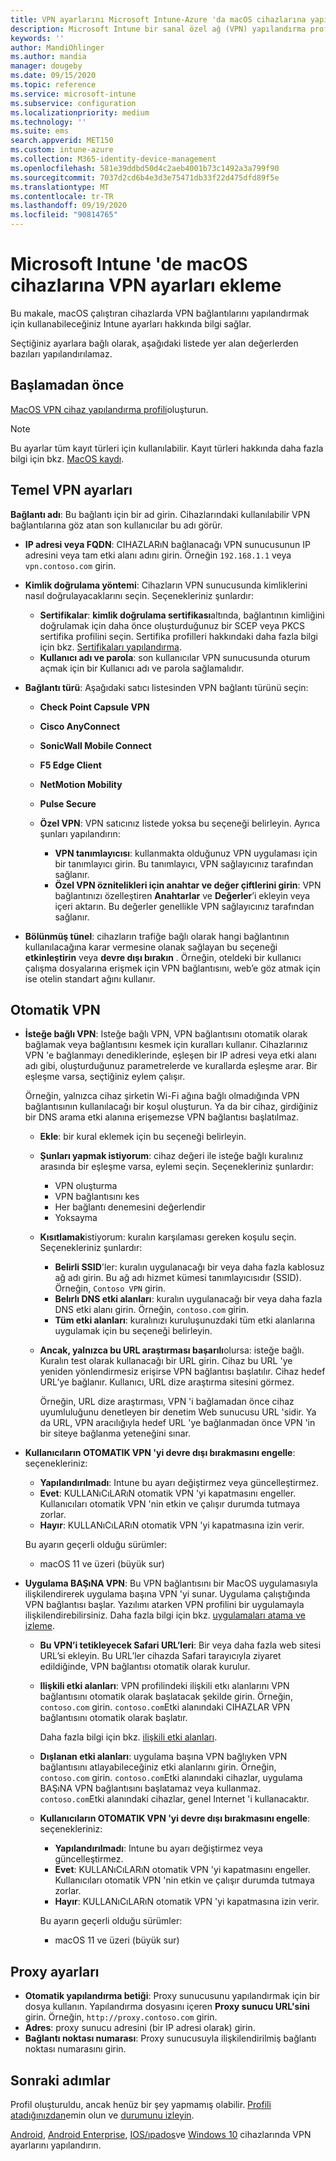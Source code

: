 ```yaml
---
title: VPN ayarlarını Microsoft Intune-Azure 'da macOS cihazlarına yapılandırma | Microsoft Docs
description: Microsoft Intune bir sanal özel ağ (VPN) yapılandırma profili ekleyin veya oluşturun. MacOS çalıştıran cihazlarda bağlantı ayrıntılarını, bölünmüş tüneli, özel VPN ayarlarını tanımlayıcı, anahtar ve değer çiftleri, bir yapılandırma betiği, IP veya FQDN adresi ve TCP bağlantı noktası ile birlikte Microsoft Intune ekleyin.
keywords: ''
author: MandiOhlinger
ms.author: mandia
manager: dougeby
ms.date: 09/15/2020
ms.topic: reference
ms.service: microsoft-intune
ms.subservice: configuration
ms.localizationpriority: medium
ms.technology: ''
ms.suite: ems
search.appverid: MET150
ms.custom: intune-azure
ms.collection: M365-identity-device-management
ms.openlocfilehash: 581e39ddbd50d4c2aeb4001b73c1492a3a799f90
ms.sourcegitcommit: 7037d2cd6b4e3d3e75471db33f22d475dfd89f5e
ms.translationtype: MT
ms.contentlocale: tr-TR
ms.lasthandoff: 09/19/2020
ms.locfileid: "90814765"
---
```

# <a name="add-vpn-settings-on-macos-devices-in-microsoft-intune"></a>Microsoft Intune 'de macOS cihazlarına VPN ayarları ekleme

Bu makale, macOS çalıştıran cihazlarda VPN bağlantılarını yapılandırmak için kullanabileceğiniz Intune ayarları hakkında bilgi sağlar.

Seçtiğiniz ayarlara bağlı olarak, aşağıdaki listede yer alan değerlerden bazıları yapılandırılamaz.

## <a name="before-you-begin"></a>Başlamadan önce

[MacOS VPN cihaz yapılandırma profili](vpn-settings-configure.md)oluşturun.

> [!NOTE]
> Bu ayarlar tüm kayıt türleri için kullanılabilir. Kayıt türleri hakkında daha fazla bilgi için bkz. [MacOS kaydı](../enrollment/macos-enroll.md).

## <a name="base-vpn-settings"></a>Temel VPN ayarları

**Bağlantı adı**: Bu bağlantı için bir ad girin. Cihazlarındaki kullanılabilir VPN bağlantılarına göz atan son kullanıcılar bu adı görür.

- **IP adresi veya FQDN**: CIHAZLARıN bağlanacağı VPN sunucusunun IP adresini veya tam etki alanı adını girin. Örneğin `192.168.1.1` veya `vpn.contoso.com` girin.
- **Kimlik doğrulama yöntemi**: Cihazların VPN sunucusunda kimliklerini nasıl doğrulayacaklarını seçin. Seçenekleriniz şunlardır:
  - **Sertifikalar**: **kimlik doğrulama sertifikası**altında, bağlantının kimliğini doğrulamak için daha önce oluşturduğunuz bir SCEP veya PKCS sertifika profilini seçin. Sertifika profilleri hakkındaki daha fazla bilgi için bkz. [Sertifikaları yapılandırma](../protect/certificates-configure.md).
  - **Kullanıcı adı ve parola**: son kullanıcılar VPN sunucusunda oturum açmak için bir Kullanıcı adı ve parola sağlamalıdır.
- **Bağlantı türü**: Aşağıdaki satıcı listesinden VPN bağlantı türünü seçin:
  - **Check Point Capsule VPN**
  - **Cisco AnyConnect**
  - **SonicWall Mobile Connect**
  - **F5 Edge Client**
  - **NetMotion Mobility**
  - **Pulse Secure**
  - **Özel VPN**: VPN satıcınız listede yoksa bu seçeneği belirleyin. Ayrıca şunları yapılandırın:

    - **VPN tanımlayıcısı**: kullanmakta olduğunuz VPN uygulaması için bir tanımlayıcı girin. Bu tanımlayıcı, VPN sağlayıcınız tarafından sağlanır.
    - **Özel VPN öznitelikleri için anahtar ve değer çiftlerini girin**: VPN bağlantınızı özelleştiren **Anahtarlar** ve **Değerler**’i ekleyin veya içeri aktarın. Bu değerler genellikle VPN sağlayıcınız tarafından sağlanır.

- **Bölünmüş tünel**: cihazların trafiğe bağlı olarak hangi bağlantının kullanılacağına karar vermesine olanak sağlayan bu seçeneği **etkinleştirin** veya **devre dışı bırakın** . Örneğin, oteldeki bir kullanıcı çalışma dosyalarına erişmek için VPN bağlantısını, web’e göz atmak için ise otelin standart ağını kullanır.

## <a name="automatic-vpn"></a>Otomatik VPN

- **İsteğe bağlı VPN**: Isteğe bağlı VPN, VPN bağlantısını otomatik olarak bağlamak veya bağlantısını kesmek için kuralları kullanır. Cihazlarınız VPN 'e bağlanmayı denediklerinde, eşleşen bir IP adresi veya etki alanı adı gibi, oluşturduğunuz parametrelerde ve kurallarda eşleşme arar. Bir eşleşme varsa, seçtiğiniz eylem çalışır.

  Örneğin, yalnızca cihaz şirketin Wi-Fi ağına bağlı olmadığında VPN bağlantısının kullanılacağı bir koşul oluşturun. Ya da bir cihaz, girdiğiniz bir DNS arama etki alanına erişemezse VPN bağlantısı başlatılmaz.

  - **Ekle**: bir kural eklemek için bu seçeneği belirleyin.

  - **Şunları yapmak istiyorum**: cihaz değeri ile isteğe bağlı kuralınız arasında bir eşleşme varsa, eylemi seçin. Seçenekleriniz şunlardır:

    - VPN oluşturma
    - VPN bağlantısını kes
    - Her bağlantı denemesini değerlendir
    - Yoksayma

  - **Kısıtlamak**istiyorum: kuralın karşılaması gereken koşulu seçin. Seçenekleriniz şunlardır:

    - **Belirli SSID**'ler: kuralın uygulanacağı bir veya daha fazla kablosuz ağ adı girin. Bu ağ adı hizmet kümesi tanımlayıcısıdır (SSID). Örneğin, `Contoso VPN` girin.
    - **Belırlı DNS etki alanları**: kuralın uygulanacağı bir veya daha fazla DNS etki alanı girin. Örneğin, `contoso.com` girin.
    - **Tüm etki alanları**: kuralınızı kuruluşunuzdaki tüm etki alanlarına uygulamak için bu seçeneği belirleyin.

  - **Ancak, yalnızca bu URL araştırması başarılı**olursa: isteğe bağlı. Kuralın test olarak kullanacağı bir URL girin. Cihaz bu URL 'ye yeniden yönlendirmesiz erişirse VPN bağlantısı başlatılır. Cihaz hedef URL’ye bağlanır. Kullanıcı, URL dize araştırma sitesini görmez.

    Örneğin, URL dize araştırması, VPN 'i bağlamadan önce cihaz uyumluluğunu denetleyen bir denetim Web sunucusu URL 'sidir. Ya da URL, VPN aracılığıyla hedef URL 'ye bağlanmadan önce VPN 'in bir siteye bağlanma yeteneğini sınar.

- **Kullanıcıların OTOMATIK VPN 'yi devre dışı bırakmasını engelle**: seçenekleriniz:

  - **Yapılandırılmadı**: Intune bu ayarı değiştirmez veya güncelleştirmez.
  - **Evet**: KULLANıCıLARıN otomatik VPN 'yi kapatmasını engeller. Kullanıcıları otomatik VPN 'nin etkin ve çalışır durumda tutmaya zorlar.
  - **Hayır**: KULLANıCıLARıN otomatik VPN 'yi kapatmasına izin verir.

  Bu ayarın geçerli olduğu sürümler:  
  - macOS 11 ve üzeri (büyük sur)

- **Uygulama BAŞıNA VPN**: Bu VPN bağlantısını bir MacOS uygulamasıyla ilişkilendirerek uygulama başına VPN 'yi sunar. Uygulama çalıştığında VPN bağlantısı başlar. Yazılımı atarken VPN profilini bir uygulamayla ilişkilendirebilirsiniz. Daha fazla bilgi için bkz. [uygulamaları atama ve izleme](../apps/apps-deploy.md).

  - **Bu VPN’i tetikleyecek Safari URL’leri**: Bir veya daha fazla web sitesi URL’si ekleyin. Bu URL’ler cihazda Safari tarayıcıyla ziyaret edildiğinde, VPN bağlantısı otomatik olarak kurulur.

  - **Ilişkili etki alanları**: VPN profilindeki ilişkili etkı alanlarını VPN bağlantısını otomatik olarak başlatacak şekilde girin. Örneğin, `contoso.com` girin. `contoso.com`Etki alanındaki CIHAZLAR VPN bağlantısını otomatik olarak başlatır.

    Daha fazla bilgi için bkz. [ilişkili etki alanları](device-features-configure.md#associated-domains).

  - **Dışlanan etki alanları**: uygulama başına VPN bağlıyken VPN bağlantısını atlayabileceğiniz etki alanlarını girin. Örneğin, `contoso.com` girin. `contoso.com`Etki alanındaki cihazlar, uygulama BAŞıNA VPN bağlantısını başlatamaz veya kullanmaz. `contoso.com`Etki alanındaki cihazlar, genel Internet 'i kullanacaktır.

  - **Kullanıcıların OTOMATIK VPN 'yi devre dışı bırakmasını engelle**: seçenekleriniz:

    - **Yapılandırılmadı**: Intune bu ayarı değiştirmez veya güncelleştirmez.
    - **Evet**: KULLANıCıLARıN otomatik VPN 'yi kapatmasını engeller. Kullanıcıları otomatik VPN 'nin etkin ve çalışır durumda tutmaya zorlar.
    - **Hayır**: KULLANıCıLARıN otomatik VPN 'yi kapatmasına izin verir.

    Bu ayarın geçerli olduğu sürümler:  
    - macOS 11 ve üzeri (büyük sur)

## <a name="proxy-settings"></a>Proxy ayarları

- **Otomatik yapılandırma betiği**: Proxy sunucusunu yapılandırmak için bir dosya kullanın. Yapılandırma dosyasını içeren **Proxy sunucu URL'sini** girin. Örneğin, `http://proxy.contoso.com` girin.
- **Adres**: proxy sunucu adresini (bir IP adresi olarak) girin.
- **Bağlantı noktası numarası**: Proxy sunucusuyla ilişkilendirilmiş bağlantı noktası numarasını girin.

## <a name="next-steps"></a>Sonraki adımlar

Profil oluşturuldu, ancak henüz bir şey yapmamış olabilir. [Profili atadığınızdan](device-profile-assign.md)emin olun ve [durumunu izleyin](device-profile-monitor.md).

[Android](vpn-settings-android.md), [Android Enterprise](vpn-settings-android-enterprise.md), [IOS/ıpados](vpn-settings-ios.md)ve [Windows 10](vpn-settings-windows-10.md) cihazlarında VPN ayarlarını yapılandırın.
